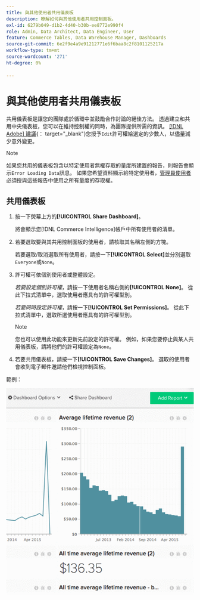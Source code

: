 ```yaml
---
title: 與其他使用者共用儀表板
description: 瞭解如何與其他使用者共用控制面板。
exl-id: 6279b049-d1b2-4d40-b30b-ee8772e990f4
role: Admin, Data Architect, Data Engineer, User
feature: Commerce Tables, Data Warehouse Manager, Dashboards
source-git-commit: 6e2f9e4a9e91212771e6f6baa8c2f8101125217a
workflow-type: tm+mt
source-wordcount: '271'
ht-degree: 0%

---
```


# 與其他使用者共用儀表板

共用儀表板是讓您的團隊處於循環中並鼓勵合作討論的絕佳方法。 透過建立和共用中央儀表板，您可以在維持控制權的同時，為團隊提供所需的資訊。 [[!DNL Adobe] 建議](../../best-practices/share-dashboard-best-practice.md){： target=&quot;_blank&quot;}您授予`Edit`許可權給選定的少數人，以儘量減少意外變更。

>[!NOTE]
>
>如果您共用的儀表板包含以特定使用者無權存取的量度所建置的報告，則報告會顯示`Error Loading Data`訊息。 如果您希望資料顯示給特定使用者，[管理員使用者](../../administrator/user-management/user-management.md)必須授與這些報告中使用之所有量度的存取權。

## 共用儀表板

1. 按一下熒幕上方的&#x200B;**[!UICONTROL Share Dashboard]**。

   將會顯示您[!DNL Commerce Intelligence]帳戶中所有使用者的清單。

1. 若要選取要與其共用控制面板的使用者，請核取其名稱左側的方塊。

   若要選取/取消選取所有使用者，請按一下&#x200B;**[!UICONTROL Select]**&#x200B;並分別選取`Everyone`或`None`。

1. 許可權可依個別使用者或整體設定。

   *若要設定個別許可權*，請按一下使用者名稱右側的&#x200B;**[!UICONTROL None]**。 從此下拉式清單中，選取使用者應具有的許可權型別。

   *若要同時設定許可權*，請按一下&#x200B;**[!UICONTROL Set Permissions]**。 從此下拉式清單中，選取所選使用者應具有的許可權型別。

   >[!NOTE]
   >
   >您也可以使用此功能來更新先前設定的許可權。 例如，如果您要停止與某人共用儀表板，請將他們的許可權設定為`None`。

1. 若要共用儀表板，請按一下&#x200B;**[!UICONTROL Save Changes]**。 選取的使用者會收到電子郵件邀請他們檢視控制面板。

範例：

![共用儀表板](../../assets/Share_Dashboards.gif)
